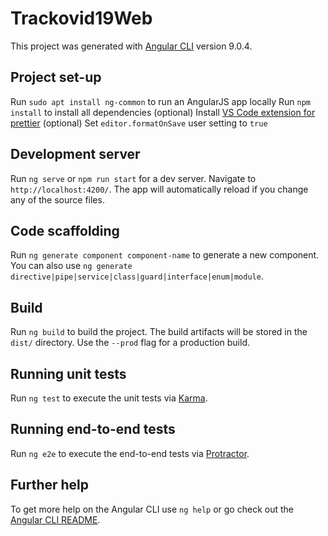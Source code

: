 # Trackovid19Web

This project was generated with [Angular CLI](https://github.com/angular/angular-cli) version 9.0.4.

## Project set-up

Run `sudo apt install ng-common` to run an AngularJS app locally
Run `npm install` to install all dependencies
(optional) Install [VS Code extension for prettier](https://marketplace.visualstudio.com/items?itemName=esbenp.prettier-vscode)
(optional) Set `editor.formatOnSave` user setting to `true`

## Development server

Run `ng serve` or `npm run start` for a dev server. Navigate to `http://localhost:4200/`. The app will automatically reload if you change any of the source files.

## Code scaffolding

Run `ng generate component component-name` to generate a new component. You can also use `ng generate directive|pipe|service|class|guard|interface|enum|module`.

## Build

Run `ng build` to build the project. The build artifacts will be stored in the `dist/` directory. Use the `--prod` flag for a production build.

## Running unit tests

Run `ng test` to execute the unit tests via [Karma](https://karma-runner.github.io).

## Running end-to-end tests

Run `ng e2e` to execute the end-to-end tests via [Protractor](http://www.protractortest.org/).

## Further help

To get more help on the Angular CLI use `ng help` or go check out the [Angular CLI README](https://github.com/angular/angular-cli/blob/master/README.md).
